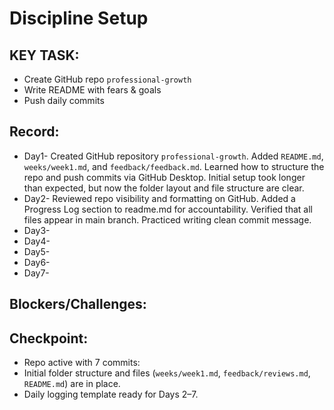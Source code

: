 # Discipline Setup

## KEY TASK:
* Create GitHub repo `professional-growth`
* Write README with fears & goals
* Push daily commits

## Record:
- Day1- Created GitHub repository `professional-growth`. Added `README.md`, `weeks/week1.md`, and `feedback/feedback.md`. Learned how to structure the repo and push commits via GitHub Desktop. Initial setup took longer than expected, but now the folder layout and file structure are clear.
- Day2- Reviewed repo visibility and formatting on GitHub. Added a Progress Log section to readme.md for accountability. Verified that all files appear in main branch. Practiced writing clean commit message.
- Day3-
- Day4-
- Day5-
- Day6-
- Day7-

## Blockers/Challenges:

## Checkpoint:
- Repo active with 7 commits:
- Initial folder structure and files (`weeks/week1.md`, `feedback/reviews.md`, `README.md`) are in place.
- Daily logging template ready for Days 2–7.